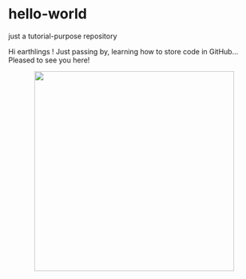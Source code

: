 # hello-world
just a tutorial-purpose repository

Hi earthlings !
Just passing by, learning how to store code in GitHub... Pleased to see you here!

<p align="center">
  <img width="400" height="400" src="2018-08-23 19.25.08.jpg">
</p>

